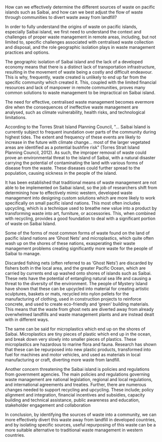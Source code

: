 How can we effectively determine the different sources of waste on pacific islands such as Saibai, and how can we best adjust the flow of waste through communities to divert waste away from landfill?

In order to fully understand the origins of waste on pacific islands, especially Saibai island, we first need to understand the context and challenges of proper waste management in remote areas, including, but not limited to, specific challenges associated with centralised waste collection and disposal, and the role geographic isolation plays in waste management practices and options. 

The geographic isolation of Saibai island and the lack of a developed economy means that there is a distinct lack of transportation infrastructure, resulting in the movement of waste being a costly and difficult endeavour. This is why, frequently, waste created is unlikely to end up far from the specific community which created it. This, coupled with the limited financial resources and lack of manpower in remote communities, proves many common solutions to waste management to be impractical on Saibai island. 

The need for effective, centralised waste management becomes evermore dire when the consequences of ineffective waste management are analysed, such as climate vulnerability, health risks, and technological limitations. 

According to the Torres Strait Island Planning Council, "... Saibai Island is currently subject to frequent inundation over parts of the community during highest tides. The extent and frequency of these events are likely to increase in the future with climate change... most of the larger vegetated areas are identified as a potential bushfire risk" (Torres Strait Island Planning Council, 2012). As such, the improper removal of waste could prove an environmental threat to the island of Saibai, with a natural disaster carrying the potential of contaminating the land with various forms of disease from the waste. These diseases could further spread to the population, causing sickness in the people of the island. 

It has been established that traditional means of waste management are not able to be implemented on Saibai island, so the job of researchers shift from determining how to effectively mimic western, developed waste management into designing custom solutions which are more likely to work specifically on small pacific island nations. This most often includes upcycling, which is a technique used to breathe new value into a product by transforming waste into art, furniture, or accessories. This, when combined with recycling, provides a good foundation to deal with a significant portion of waste on Saibai Island. 

Some of the forms of most common forms of waste found on the land of pacific island nations are ‘Ghost Nets’ and microplastics, which quite often wash up on the shores of these nations, exasperating their waste management problems creating significantly more waste for the people of Saibai to manage. 

Discarded fishing nets (often referred to as ‘Ghost Nets’) are discarded by fishers both in the local area, and the greater Pacific Ocean, which are carried by currents end up washed onto shores of islands such as Saibai. These nets have the potential of entangling natural sea life and causing a threat to the diversity of the environment. The people of Mystery Island have shown that these can be upcycled into material for creating artistic sculptures, baskets or mats, recycled into nylon pellets for the manufacturing of clothing, used in construction projects to reinforce concrete, and used to create eco-friendly and ‘green’ building materials. This means that the waste from ghost nets are diverted away from already overwhelmed landfills and waste management plants and are instead dealt with in different ways. 

The same can be said for microplastics which end up on the shores of Saibai. Microplastics are tiny pieces of plastic which end up in the ocean, and break down very slowly into smaller pieces of plastics. These microplastics are hazardous to marine flora and fauna. Research has shown that these can be repurposed into new plastic products, transformed into fuel for machines and motor vehicles, and used as materials in local manufacturing or craft, diverting more waste from landfill. 

Another concern threatening the Saibai island is policies and regulations from government agencies. The main policies and regulations governing waste management are national legislation, regional and local regulations, and international agreements and treaties. Further, there are numerous changes needed to support recycling and upcycling. These include; policy alignment and integration, financial incentives and subsidies, capacity building and technical assistance, public awareness and education, stakeholder engagement and collaboration

In conclusion, by identifying the sources of waste into a community, we can more effectively divert this waste away from landfill in developed countries, and by isolating specific sources, useful repurposing of this waste can be a more suitable alternative to traditional waste management in western countries. 
